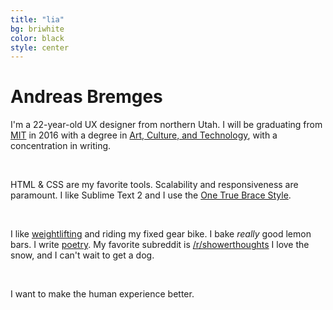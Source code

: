 ```yaml
---
title: "lia"
bg: briwhite
color: black
style: center
---
```


# Andreas Bremges

I'm a 22-year-old UX designer from northern Utah. I will be graduating from <a href="http://web.mit.edu" target="_blank">MIT</a> in 2016 with a degree in <a href="http://act.mit.edu" target="_blank">Art, Culture, and Technology</a>, with a concentration in writing.

<br/>

HTML & CSS are my favorite tools. Scalability and responsiveness are paramount. I like Sublime Text 2 and I use the <a href="http://en.wikipedia.org/wiki/Indent_style#Variant:_1TBS" target="_blank">One True Brace Style</a>.

<br/>

I like <a href="http://stronglifts.com" target="_blank">weightlifting</a> and riding my fixed gear bike. I bake *really* good lemon bars. I write <a href="http://poetry.liabogoev.com" target="_blank">poetry</a>. My favorite subreddit is <a href="http://www.reddit.com/r/showerthoughts" target="_blank">/r/showerthoughts</a> I love the snow, and I can't wait to get a dog.

<br/>

I want to make the human experience better.
